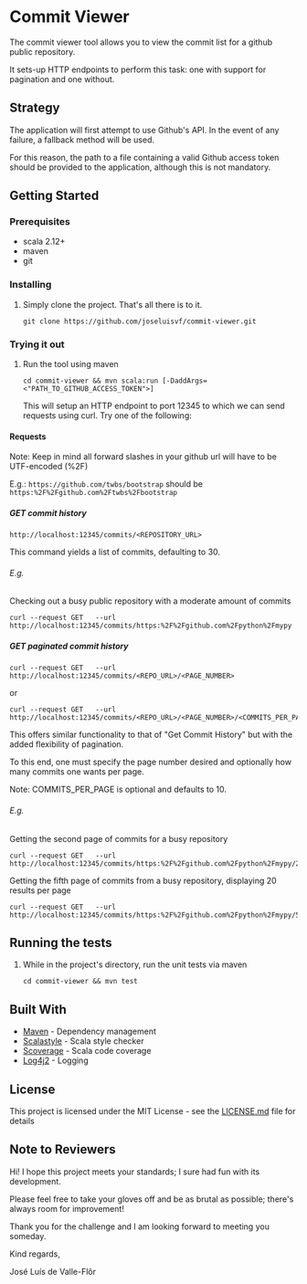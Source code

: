 # Commit Viewer

The commit viewer tool allows you to view the commit list for a github public repository.

It sets-up HTTP endpoints to perform this task: one with support for pagination and one without.

## Strategy
The application will first attempt to use Github's API. In the event of any failure, a fallback method will be used.

For this reason, the path to a file containing a valid Github access token should be provided to the application, although this is not mandatory. 



## Getting Started

### Prerequisites

* scala 2.12+
* maven
* git 

### Installing
1. Simply clone the project. That's all there is to it.

    ```
    git clone https://github.com/joseluisvf/commit-viewer.git
    ```

### Trying it out
1. Run the tool using maven
    ```
    cd commit-viewer && mvn scala:run [-DaddArgs=<"PATH_TO_GITHUB_ACCESS_TOKEN">]
    ```
    
   This will setup an HTTP endpoint to port 12345 to which we can send requests using curl. Try one of the following:

#### Requests
Note: Keep in mind all forward slashes in your github url will have to be UTF-encoded (%2F)

E.g.: `https://github.com/twbs/bootstrap` should be `https:%2F%2Fgithub.com%2Ftwbs%2Fbootstrap`

##### GET commit history
```
http://localhost:12345/commits/<REPOSITORY_URL>
```

This command yields a list of commits, defaulting to 30.

###### E.g.

Checking out a busy public repository with a moderate amount of commits
```
curl --request GET   --url http://localhost:12345/commits/https:%2F%2Fgithub.com%2Fpython%2Fmypy
```

##### GET paginated commit history
```
curl --request GET   --url http://localhost:12345/commits/<REPO_URL>/<PAGE_NUMBER>
```
or
```
curl --request GET   --url http://localhost:12345/commits/<REPO_URL>/<PAGE_NUMBER>/<COMMITS_PER_PAGE>
```

This offers similar functionality to that of "Get Commit History" but with the added flexibility of pagination. 

To this end, one must specify the page number desired and optionally how many commits one wants per page.

Note: COMMITS_PER_PAGE is optional and defaults to 10.


###### E.g.
Getting the second page of commits for a busy repository
```
curl --request GET   --url http://localhost:12345/commits/https:%2F%2Fgithub.com%2Fpython%2Fmypy/2
```

Getting the fifth page of commits from a busy repository, displaying 20 results per page
```
curl --request GET   --url http://localhost:12345/commits/https:%2F%2Fgithub.com%2Fpython%2Fmypy/5/20
```

## Running the tests

1. While in the project's directory, run the unit tests via maven

    ```
    cd commit-viewer && mvn test
    ```

## Built With

* [Maven](https://maven.apache.org/) - Dependency management
* [Scalastyle](http://www.scalastyle.org/) - Scala style checker
* [Scoverage](http://scoverage.org/) - Scala code coverage
* [Log4j2](https://logging.apache.org/log4j/2.x/) - Logging

## License

This project is licensed under the MIT License - see the [LICENSE.md](LICENSE.md) file for details

## Note to Reviewers
Hi! I hope this project meets your standards; I sure had fun with its development.

Please feel free to take your gloves off and be as brutal as possible; there's always room for improvement!

Thank you for the challenge and I am looking forward to meeting you someday.

Kind regards,

José Luís de Valle-Flôr
